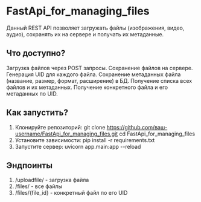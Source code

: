 ﻿# FastApi_for_managing_files

Данный REST API позволяет загружать файлы (изображения, видео, аудио), сохранять их на сервере и получать их метаданные.

## Что доступно?
Загрузка файлов через POST запросы.
Сохранение файлов на сервере.
Генерация UID для каждого файла.
Сохранение метаданных файла (название, размер, формат, расширение) в БД.
Получение списка всех файлов и их метаданных.
Получение конкретного файла и его метаданных по UID.

## Как запустить?
1) Клонируйте репозиторий: git clone https://github.com/ваш-username/FastApi_for_managing_files.git
cd FastApi_for_managing_files
2) Установите зависимости: pip install -r requirements.txt
3) Запустите сервер: uvicorn app.main:app --reload

## Эндпоинты
1) /uploadfile/ - загрузка файла
2) /files/ - все файлы
3) /files/{file_id} - конкретный файл по его UID

